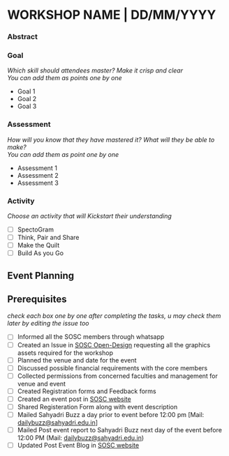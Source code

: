 <!-- Provide the title and date of the event by editing the below line -->
# WORKSHOP NAME | DD/MM/YYYY
### Abstract
<!-- Remove this line and explain what is this workshop is all about -->
### Goal
_Which skill should attendees master? Make it crisp and clear_  
_You can add them as points one by one_
- Goal 1
- Goal 2
- Goal 3
### Assessment
_How will you know that they have mastered it? What will they be able to make?_  
_You can add them as point one by one_  
- Assessment 1
- Assessment 2
- Assessment 3
### Activity
_Choose an activity that will Kickstart their understanding_  
- [ ] SpectoGram
- [ ] Think, Pair and Share
- [ ] Make the Quilt
- [ ] Build As you Go

## Event Planning
## Prerequisites
_check each box one by one after completing the tasks, u may check them later by editing the issue too_
- [ ] Informed all the SOSC members through whatsapp
- [ ] Created an Issue in [SOSC Open-Design](https://github.com/so-sc/open-design) requesting all the graphics assets required for the workshop
- [ ] Planned the venue and date for the event
- [ ] Discussed possible financial requirements with the core members
- [ ] Collected permissions from concerned faculties and management for venue and event
- [ ] Created Registration forms and Feedback forms
- [ ] Created an event post in [SOSC website](https://github.com/so-sc/sosc-website)
- [ ] Shared Registeration Form along with event description
- [ ] Mailed Sahyadri Buzz a day prior to event before 12:00 pm [Mail: dailybuzz@sahyadri.edu.in]
- [ ] Mailed Post event report to Sahyadri Buzz next day of the event before 12:00 PM (Mail: dailybuzz@sahyadri.edu.in)
- [ ] Updated Post Event Blog in [SOSC website](https://github.com/so-sc/sosc-website)
